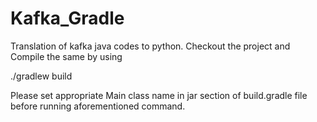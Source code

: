 # Kafka_Gradle
Translation of kafka java codes to python.
Checkout the project and Compile the same by using 

./gradlew build


Please set appropriate Main class name in jar section of build.gradle file before running aforementioned command.
